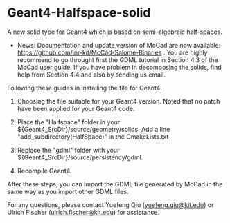 # Geant4-Halfspace-solid
A new solid type for Geant4 which is based on semi-algebraic half-spaces. 

* News: Documentation and update version of McCad are now available: https://github.com/inr-kit/McCad-Salome-Binaries . You are highly recommend to go throught first the GDML tutorial in Section 4.3 of the McCad user guide. If you have problem in decomposing the solids, find help from Section 4.4 and also by sending us email. 


Following these guides in installing the file for Geant4. 

1. Choosing the file suitable for your Geant4 version. Noted that no patch have been applied for your Geant4 code. 

2. Place the "Halfspace" folder in your ${Geant4_SrcDir}/source/geometry/solids. Add a line "add_subdirectory(HalfSpace)" in the CmakeLists.txt

3. Replace the "gdml" folder with your ${Geant4_SrcDir}/source/persistency/gdml. 

4. Recompile Geant4. 

After these steps, you can import the GDML file generated by McCad in the same way as you import other GDML files. 

For any questions, please contact Yuefeng Qiu (yuefeng.qiu@kit.edu) or Ulrich Fischer (ulrich.fischer@kit.edu) for assistance.
